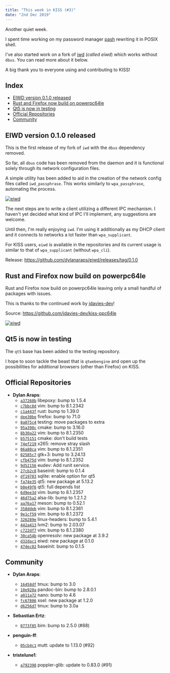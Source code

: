 ```yaml
---
title: "This week in KISS (#3)"
date: "2nd Dec 2019"
---
```


Another quiet week.

I spent time working on my password manager [pash](https://github.com/dylanaraps/pash) rewriting it in POSIX shell.

I've also started work on a fork of [iwd](https://git.kernel.org/pub/scm/network/wireless/iwd.git/about/) (*called eiwd*) which works without `dbus`. You can read more about it below.

A big thank you to everyone using and contributing to KISS!

## Index

<!-- vim-markdown-toc GFM -->

* [EIWD version 0.1.0 released](#eiwd-version-010-released)
* [Rust and Firefox now build on powerpc64le](#rust-and-firefox-now-build-on-powerpc64le)
* [Qt5 is now in testing](#qt5-is-now-in-testing)
* [Official Repositories](#official-repositories)
* [Community](#community)

<!-- vim-markdown-toc -->


## EIWD version 0.1.0 released

This is the first release of my fork of `iwd` with the `dbus` dependency removed.

So far, all `dbus` code has been removed from the daemon and it is functional solely through its network configuration files.

A simple utility has been added to aid in the creation of the network config files called `iwd_passphrase`. This works similarly to `wpa_passphrase`, automating the process.

<a href="/images/eiwd.jpg">
<img src="/images/eiwd.jpg" alt="eiwd">
</a>

The next steps are to write a client utilizing a different IPC mechanism. I haven't yet decided what kind of IPC I'll implement, any suggestions are welcome.

Until then, I'm really enjoying `iwd`. I'm using it additionally as my DHCP client and it connects to networks a lot faster than `wpa_supplicant`.

For KISS users, `eiwd` is available in the repositories and its current usage is similar to that of `wpa_supplicant` (without `wpa_cli`).

Release: <https://github.com/dylanaraps/eiwd/releases/tag/0.1.0>


## Rust and Firefox now build on powerpc64le

Rust and Firefox now build on powerpc64le leaving only a small handful of packages with issues.

This is thanks to the continued work by [jdavies-dev](https://github.com/jdavies-dev)!

Source: <https://github.com/jdavies-dev/kiss-ppc64le>

<a href="/images/ppc64le2.jpg">
<img src="/images/ppc64le2.jpg" alt="eiwd">
</a>


## Qt5 is now in testing

The `qt5` base has been added to the testing repository.

I hope to soon tackle the beast that is `qtwebengine` and open up the possibilities for additional browsers (other than Firefox) on KISS.


## Official Repositories

- **Dylan Araps**:
    - [`a37268b`](https://github.com/kisslinux/repo/commit/a37268b) libepoxy: bump to 1.5.4
    - [`c7bbc8d`](https://github.com/kisslinux/repo/commit/c7bbc8d) vim: bump to 8.1.2342
    - [`c1a443f`](https://github.com/kisslinux/repo/commit/c1a443f) rust: bump to 1.39.0
    - [`dee30be`](https://github.com/kisslinux/repo/commit/dee30be) firefox: bump to 71.0
    - [`8a075c4`](https://github.com/kisslinux/repo/commit/8a075c4) testing: move packages to extra
    - [`95a398c`](https://github.com/kisslinux/repo/commit/95a398c) cmake: bump to 3.16.0
    - [`8b30a22`](https://github.com/kisslinux/repo/commit/8b30a22) vim: bump to 8.1.2350
    - [`b575151`](https://github.com/kisslinux/repo/commit/b575151) cmake: don't build tests
    - [`74ef219`](https://github.com/kisslinux/repo/commit/74ef219) x265: remove stray slash
    - [`06a80ca`](https://github.com/kisslinux/repo/commit/06a80ca) vim: bump to 8.1.2351
    - [`02585c7`](https://github.com/kisslinux/repo/commit/02585c7) gtk+3: bump to 3.24.13
    - [`cfb475d`](https://github.com/kisslinux/repo/commit/cfb475d) vim: bump to 8.1.2352
    - [`9d52156`](https://github.com/kisslinux/repo/commit/9d52156) eudev: Add runit service.
    - [`27cb2c8`](https://github.com/kisslinux/repo/commit/27cb2c8) baseinit: bump to 0.1.4
    - [`df19703`](https://github.com/kisslinux/repo/commit/df19703) sqlite: enable option for qt5
    - [`fa74e35`](https://github.com/kisslinux/repo/commit/fa74e35) qt5: new package at 5.13.2
    - [`b0e49f6`](https://github.com/kisslinux/repo/commit/b0e49f6) qt5: full depends list
    - [`6d9ee3d`](https://github.com/kisslinux/repo/commit/6d9ee3d) vim: bump to 8.1.2357
    - [`46d75a2`](https://github.com/kisslinux/repo/commit/46d75a2) alsa-lib: bump to 1.2.1.2
    - [`aa76a17`](https://github.com/kisslinux/repo/commit/aa76a17) meson: bump to 0.52.1
    - [`358ddeb`](https://github.com/kisslinux/repo/commit/358ddeb) vim: bump to 8.1.2361
    - [`9e1cf59`](https://github.com/kisslinux/repo/commit/9e1cf59) vim: bump to 8.1.2372
    - [`326289e`](https://github.com/kisslinux/repo/commit/326289e) linux-headers: bump to 5.4.1
    - [`442a413`](https://github.com/kisslinux/repo/commit/442a413) lvm2: bump to 2.03.07
    - [`c722df7`](https://github.com/kisslinux/repo/commit/c722df7) vim: bump to 8.1.2380
    - [`30ca54b`](https://github.com/kisslinux/repo/commit/30ca54b) openresolv: new package at 3.9.2
    - [`d32dac1`](https://github.com/kisslinux/repo/commit/d32dac1) eiwd: new package at 0.1.0
    - [`47dec02`](https://github.com/kisslinux/repo/commit/47dec02) baseinit: bump to 0.1.5


## Community

- **Dylan Araps**:
    - [`16458df`](https://github.com/kisslinux/community/commit/16458df) tmux: bump to 3.0
    - [`10e920a`](https://github.com/kisslinux/community/commit/10e920a) pandoc-bin: bump to 2.8.0.1
    - [`a011a72`](https://github.com/kisslinux/community/commit/a011a72) nano: bump to 4.6
    - [`fc67806`](https://github.com/kisslinux/community/commit/fc67806) xsel: new package at 1.2.0
    - [`d6256d7`](https://github.com/kisslinux/community/commit/d6256d7) tmux: bump to 3.0a

- **Sebastian Ertz**:
    - [`0773f85`](https://github.com/kisslinux/community/commit/0773f85) bim: bump to 2.5.0 (#88)

- **penguin-ff**:
    - [`05cb4c1`](https://github.com/kisslinux/community/commit/05cb4c1) mutt: update to 1.13.0 (#92)

- **tristelune1**:
    - [`a792398`](https://github.com/kisslinux/community/commit/a792398) poppler-glib: update to 0.83.0 (#91)

